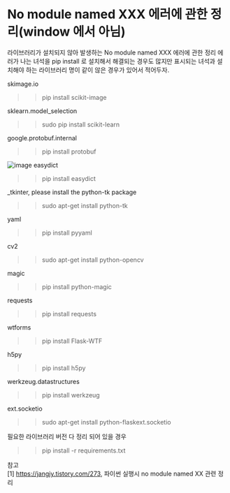 # No module named XXX 에러에 관한 정리(window 에서 아님)
라이브러리가 설치되지 않아 발생하는 No module named XXX 에러에 관한 정리
에러가 나는 녀석을 pip install 로 설치해서 해결되는 경우도 많지만 표시되는 녀석과 
설치해야 하는 라이브러리 명이 같이 않은 경우가 있어서 적어두자.

skimage.io
>> pip install scikit-image

sklearn.model_selection
>> sudo pip install scikit-learn

google.protobuf.internal
>> pip install protobuf

![image](https://user-images.githubusercontent.com/56099627/71886748-14a2a600-3180-11ea-8b5c-780a11eaa4f6.png)
easydict
>> pip install easydict

_tkinter, please install the python-tk package
>> sudo apt-get install python-tk

yaml
>> pip install pyyaml

cv2
>> sudo apt-get install python-opencv

magic
>> pip install python-magic

requests
>> pip install requests

wtforms
>> pip install Flask-WTF

h5py
>> pip install h5py

werkzeug.datastructures
>> pip install werkzeug

ext.socketio
>> sudo apt-get install python-flaskext.socketio

필요한 라이브러리 버전 다 정리 되어 있을 경우
>> pip install -r requirements.txt

참고  
[1] https://jangjy.tistory.com/273, 파이썬 실행시 no module named XX 관련 정리


